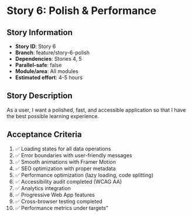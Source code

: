 # Story 6: Polish & Performance

## Story Information
- **Story ID**: Story 6
- **Branch**: feature/story-6-polish
- **Dependencies**: Stories 4, 5
- **Parallel-safe**: false
- **Module/area**: All modules
- **Estimated effort**: 4-5 hours

## Story Description
As a user, I want a polished, fast, and accessible application so that I have the best possible learning experience.

## Acceptance Criteria
1. ✅ Loading states for all data operations
2. ✅ Error boundaries with user-friendly messages
3. ✅ Smooth animations with Framer Motion
4. ✅ SEO optimization with proper metadata
5. ✅ Performance optimization (lazy loading, code splitting)
6. ✅ Accessibility audit completed (WCAG AA)
7. ✅ Analytics integration
8. ✅ Progressive Web App features
9. ✅ Cross-browser testing completed
10. ✅ Performance metrics under targets"